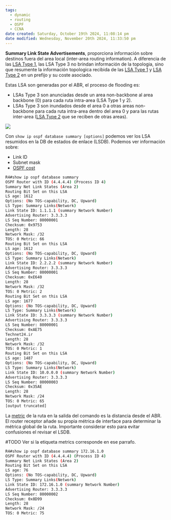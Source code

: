 ```yaml
---
tags:
  - dynamic
  - routing
  - OSPF
  - CCNA
date created: Saturday, October 19th 2024, 11:08:14 pm
date modified: Wednesday, November 20th 2024, 11:33:50 pm
---
```

**Summary Link State Advertisements**, proporciona información sobre destinos fuera del area local (inter-area routing information). A diferencia de las [LSA Type 1](LSA%20Type%201.md), las LSA Type 3 no brindan información de la topologia, sino que resumente la información topologica recibida de las [LSA Type 1](LSA%20Type%201.md) y [LSA Type 2](LSA%20Type%202.md) en un prefijo y su coste asociado. 

Estas LSA son generadas por el ABR, el proceso de flooding es:
- LSAs Type 3 son anunciadas desde un area non-backbone al area backbone (0) para cada ruta intra-area (LSA Type 1 y 2). 
- LSAs Type 3 son inundados desde el area 0 a otras areas non-backbone para cada ruta intra-area dentro del area 0 y para las rutas inter-area ([LSA Type 2](LSA%20Type%202.md) que se reciben de otras areas). 

![](16-6-scaled%202.jpg)

Con `show ip ospf database summary [options]` podemos ver los LSA resumidos en la DB de estados de enlace (LSDB). Podemos ver información sobre: 
- Link ID
- Subnet mask
- [OSPF cost](OSPF%20cost.md) 

``` bash
R4#show ip ospf database summary
OSPF Router with ID (4.4.4.4) (Process ID 4)
Summary Net Link States (Area 2)
Routing Bit Set on this LSA
LS age: 1612
Options: (No TOS-capability, DC, Upward)
LS Type: Summary Links(Network)
Link State ID: 1.1.1.1 (summary Network Number)
Advertising Router: 3.3.3.3
LS Seq Number: 80000001
Checksum: 0x9753
Length: 28
Network Mask: /32
TOS: 0 Metric: 66
Routing Bit Set on this LSA
LS age: 1612
Options: (No TOS-capability, DC, Upward)
LS Type: Summary Links(Network)
Link State ID: 2.2.2.2 (summary Network Number)
Advertising Router: 3.3.3.3
LS Seq Number: 80000001
Checksum: 0xE640
Length: 28
Network Mask: /32
TOS: 0 Metric: 2
Routing Bit Set on this LSA
LS age: 1677
Options: (No TOS-capability, DC, Upward)
LS Type: Summary Links(Network)
Link State ID: 3.3.3.3 (summary Network Number)
Advertising Router: 3.3.3.3
LS Seq Number: 80000001
Checksum: 0xAE75
Technet24.ir
Length: 28
Network Mask: /32
TOS: 0 Metric: 1
Routing Bit Set on this LSA
LS age: 1487
Options: (No TOS-capability, DC, Upward)
LS Type: Summary Links(Network)
Link State ID: 10.0.0.0 (summary Network Number)
Advertising Router: 3.3.3.3
LS Seq Number: 80000003
Checksum: 0x35AE
Length: 28
Network Mask: /24
TOS: 0 Metric: 65
[output truncated]
```

La [metric]((OLD)%20metric.md) de la ruta en la salida del comando es la distancia desde el ABR. El router receptor añade su propia métrica de interface para determinar la métrica global de la ruta. Importante considerar esto para evitar confusiones el revisar el LSDB.

#TODO Ver si la etiqueta metrics corresponde en ese parrafo.

``` bash
R4#show ip ospf database summary 172.16.1.0
OSPF Router with ID (4.4.4.4) (Process ID 4)
Summary Net Link States (Area 2)
Routing Bit Set on this LSA
LS age: 76
Options: (No TOS-capability, DC, Upward)
LS Type: Summary Links(Network)
Link State ID: 172.16.1.0 (summary Network Number)
Advertising Router: 3.3.3.3
LS Seq Number: 80000002
Checksum: 0x8D99
Length: 28
Network Mask: /24
TOS: 0 Metric: 75
```